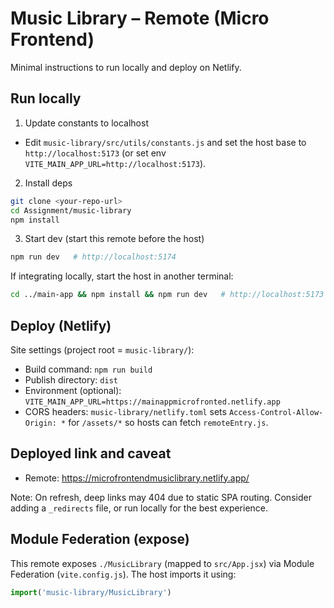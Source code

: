 # Music Library – Remote (Micro Frontend)

Minimal instructions to run locally and deploy on Netlify.

## Run locally

1) Update constants to localhost
- Edit `music-library/src/utils/constants.js` and set the host base to `http://localhost:5173` (or set env `VITE_MAIN_APP_URL=http://localhost:5173`).

2) Install deps
```bash
git clone <your-repo-url>
cd Assignment/music-library
npm install
```

3) Start dev (start this remote before the host)
```bash
npm run dev   # http://localhost:5174
```

If integrating locally, start the host in another terminal:
```bash
cd ../main-app && npm install && npm run dev   # http://localhost:5173
```

## Deploy (Netlify)

Site settings (project root = `music-library/`):
- Build command: `npm run build`
- Publish directory: `dist`
- Environment (optional): `VITE_MAIN_APP_URL=https://mainappmicrofronted.netlify.app`
- CORS headers: `music-library/netlify.toml` sets `Access-Control-Allow-Origin: *` for `/assets/*` so hosts can fetch `remoteEntry.js`.

## Deployed link and caveat

- Remote: https://microfrontendmusiclibrary.netlify.app/

Note: On refresh, deep links may 404 due to static SPA routing. Consider adding a `_redirects` file, or run locally for the best experience.

## Module Federation (expose)

This remote exposes `./MusicLibrary` (mapped to `src/App.jsx`) via Module Federation (`vite.config.js`). The host imports it using:
```js
import('music-library/MusicLibrary')
```
